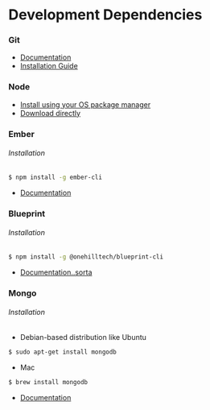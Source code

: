 # Development Dependencies

### Git
+ [Documentation](https://git-scm.com/documentation)
+ [Installation Guide](https://git-scm.com/book/en/v1/Getting-Started-Installing-Git)

### Node
+ [Install using your OS package manager](https://nodejs.org/en/download/package-manager/)
+ [Download directly](https://nodejs.org/en/download/)

### Ember
###### Installation
```sh
$ npm install -g ember-cli
```
+ [Documentation](https://guides.emberjs.com/v2.16.0/)

### Blueprint
###### Installation
```sh
$ npm install -g @onehilltech/blueprint-cli
```
+ [Documentation..sorta](https://github.com/onehilltech/blueprint/wiki)

### Mongo
###### Installation
+ Debian-based distribution like Ubuntu
```sh
$ sudo apt-get install mongodb
```
+ Mac
```sh
$ brew install mongodb
```
+ [Documentation](https://docs.mongodb.com/manual/introduction)
